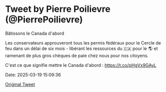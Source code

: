 # Tweet by Pierre Poilievre (@PierrePoilievre)

Bâtissons le Canada d'abord

Les conservateurs approuveront tous les permis fédéraux pour le Cercle de feu dans un délai de six mois - libérant les ressources du 🇨🇦 pour le 🌎 et ramenant de plus gros chèques de paie chez nous pour nos citoyens.

C'est ce que signifie mettre le Canada d'abord : https://t.co/pHgVx9GAyL

Date: 2025-03-19 15:09:36

[Original Tweet](https://x.com/PierrePoilievre/status/1902376919875908004)
